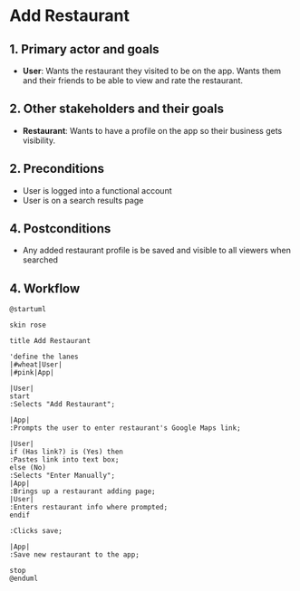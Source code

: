# Add Restaurant

## 1. Primary actor and goals

* __User__: Wants the restaurant they visited to be on the app. Wants them and their friends to be able to view and rate the restaurant.

## 2. Other stakeholders and their goals

* __Restaurant__: Wants to have a profile on the app so their business gets visibility.

## 2. Preconditions

* User is logged into a functional account
* User is on a search results page 

## 4. Postconditions

* Any added restaurant profile is be saved and visible to all viewers when searched

## 4. Workflow

```plantuml
@startuml

skin rose

title Add Restaurant

'define the lanes
|#wheat|User|
|#pink|App|

|User|
start
:Selects "Add Restaurant";

|App|
:Prompts the user to enter restaurant's Google Maps link;

|User|
if (Has link?) is (Yes) then
:Pastes link into text box;
else (No)
:Selects "Enter Manually";
|App|
:Brings up a restaurant adding page;
|User|
:Enters restaurant info where prompted;
endif

:Clicks save;

|App|
:Save new restaurant to the app;

stop
@enduml
```
